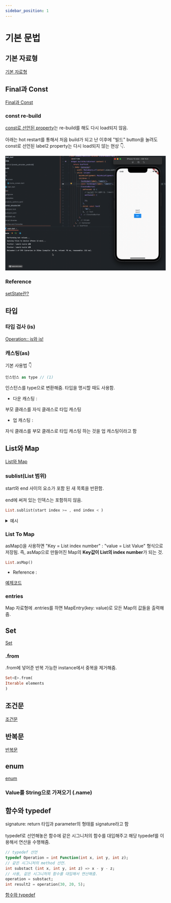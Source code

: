```yaml
---
sidebar_position: 1
---
```


# 기본 문법

## 기본 자료형

[기본 자료형](https://github.com/rookedsysc/Flutter-Study/commit/86a5ec735d6aae7c77a42eedef279ca8c327aaf2)

## Final과 Const
[Final과 Const](https://github.com/rookedsysc/Flutter-Study/commit/db4bc1b31c8eb0f5ca547b7d45ea031e2cf2ba3c)

### const re-build
[const로 선언된 property](https://github.com/rookedsysc/Flutter-Study/blob/main/Project/const_structor/lib/screen/home_screen.dart)는 re-build를 해도 다시 load되지 않음.<br></br>
아래는 hot restart를 통해서 처음 build가 되고 난 이후에 "빌드" button을 눌려도 const로 선언된 label2 property는 다시 load되지 않는 현상 👇.<br></br>
![rebuildFailed](./img/const_build.gif)
### Reference
[setState란?](http://lokigem.github.io/docs/Flutter/flutterTheory/widget/##setstate)

## 타입
### 타입 검사 (is)
[Operation:: is와 is!](https://github.com/rookedsysc/Flutter-Study/commit/27eec1b2fad060393648e8f7ed6a8ada2e6a1440)

### 캐스팅(as)
기본 사용법 👇
```dart
인스턴스 as type // (1)
```
인스턴스를 type으로 변환해줌. 타입을 명시할 때도 사용함.

- 다운 캐스팅 :

부모 클래스를 자식 클래스로 타입 캐스팅

- 업 캐스팅 : 

자식 클래스를 부모 클래스로 타입 캐스팅 하는 것을 업 캐스팅이라고 함
## List와 Map
[List와 Map](https://github.com/rookedsysc/Flutter-Study/commit/2046748443b5237be5c310587b533becee62de2c)

### sublist(List 범위)
start와 end 사이의 요소가 포함 된 새 목록을 반환함. <br></br>
end에 써져 있는 인덱스는 포함하지 않음.
```dart
List.sublist(start index >= , end index < )
```

<details>
<summary>예시</summary>
<div>

```dart
for(StatModel stat in value) {
  // key 값에 dataTime을 넣어줌으로써 데이터가 절대로 중복되지 않음
  box.put(stat.dataTime.toString(), stat);

  final allKeys = box.keys.toList();

  if(allKeys.length > 24) {
    final deleteKeys = allKeys.sublist(0, allKeys.length - 24); // 마지막 24개 남기고 다 지움
    box.deleteAll(deleteKeys);
  }
}
```

</div>
</details>


### List To Map 
asMap()을 사용하면 "Key = List index number" : "value = List Value" 형식으로 저장됨. 즉, asMap으로 만들어진 Map의 **Key값이 List의 index number**가 되는 것. 
```dart 
List.asMap()
```
- Reference :

[예제코드](https://github.com/rookedsysc/Flutter-Study/blob/main/Grammar/map_plus.dart)

### entries
Map 자료형에 .entries를 하면 MapEntry(key: value)로 모든 Map의 값들을 출력해줌.
## Set
[Set](https://github.com/rookedsysc/Flutter-Study/commit/710622428dd3ecd1fd8183e4b96df4116eb975fd)
### .from
.from에 넣어준 반복 가능한 instance에서 중복을 제거해줌.
```dart
Set<E>.from(
Iterable elements
)
```
## 조건문
[조건문](https://github.com/rookedsysc/Flutter-Study/commit/0c056730dd07ba90079adc20cd66f911d8855d58)
## 반복문
[반복문](https://github.com/rookedsysc/Flutter-Study/commit/b7e1c0a26e2fdb5d1e1b66c0ea627b6e20ba42be)
## enum
[enum](https://github.com/rookedsysc/Flutter-Study/blob/main/Grammar/enum.dart)

### Value를 String으로 가져오기 (.name)
## 함수와 typedef
signature: return 타입과 parameter의 형태를 signature라고 함 <br></br>
typedef로 선언해놓은 함수에 같은 시그니처의 함수를 대입해주고 해당 typedef를 이용해서 연산을 수행해줌.
```dart 
// typedef 선언
typedef Operation = int Function(int x, int y, int z);
// 같은 시그니처의 method 선언.
int substact (int x, int y, int z) => x - y - z;
// 사용, 같은 시그니처의 함수를 대입해서 연산해줌.
operation = substact;
int result2 = operation(30, 20, 5);
```
[함수와 typedef](https://github.com/rookedsysc/Flutter-Study/commit/2961231678821071d95b016158bc990780ee2b6e)
